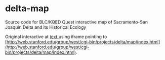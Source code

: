 delta-map
=========

Source code for BLC/KQED Quest interactive map of Sacramento-San Joaquin Delta and its Historical Ecology

Original interactive at  [text ](http://sceince.kqed.org/quest/delta-map/ "KQED Quest") using iframe pointing to [http://web.stanford.edu/group/west/cgi-bin/projects/delta/map/index.html](http://web.stanford.edu/group/west/cgi-bin/projects/delta/map/index.html).